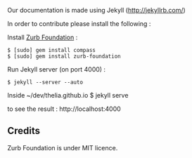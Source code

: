 Our documentation is made using Jekyll (http://jekyllrb.com/)

In order to contribute please install the following :

Install [Zurb Foundation](http://foundation.zurb.com/docs/sass.html) :

    $ [sudo] gem install compass
    $ [sudo] gem install zurb-foundation

Run Jekyll server (on port 4000) :

    $ jekyll --server --auto

Inside  ~/dev/thelia.github.io 
    $ jekyll serve 

to see the result : http://localhost:4000

## Credits

Zurb Foundation is under MIT licence.

